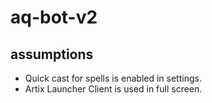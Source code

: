 # aq-bot-v2


## assumptions
- Quick cast for spells is enabled in settings.
- Artix Launcher Client is used in full screen.